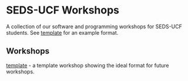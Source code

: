 # SEDS-UCF Workshops
A collection of our software and programming workshops for SEDS-UCF students. See [template](template) for an example format.

## Workshops
[template](template) - a template workshop showing the ideal format for future workshops.